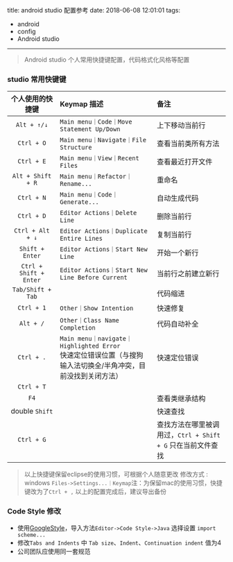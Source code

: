 title: android studio 配置参考
date: 2018-06-08 12:01:01
tags:
 - android
 - config
 - Android studio
---

> Android studio 个人常用快捷键配置，代码格式化风格等配置

<!--more-->

### studio 常用快键键
 |个人使用的快捷键|Keymap 描述|备注|
 |:-----------:|:---------------------|:-------|
 |`Alt + ↑/↓`| `Main menu｜Code｜Move Statement Up/Down`|上下移动当前行
 |`Ctrl + O` |`Main menu｜Navigate｜File Structure`|查看当前类所有方法
 |`Ctrl + E` |`Main menu｜View｜Recent Files`|查看最近打开文件
 |`Alt + Shift + R` |`Main menu｜Refactor｜Rename...`|重命名
 |`Ctrl + N` |`Main menu｜Code｜Generate...`|自动生成代码
 |`Ctrl + D` |`Editor Actions｜Delete Line`|删除当前行
 |`Ctrl + Alt + ↓` |`Editor Actions｜Duplicate Entire Lines`|复制当前行
 |`Shift + Enter` |`Editor Actions｜Start New Line`|开始一个新行
 |`Ctrl + Shift + Enter` |`Editor Actions｜Start New Line Before Current`|当前行之前建立新行
 |`Tab/Shift + Tab`||代码缩进
 |`Ctrl + 1` |`Other｜Show Intention`|快速修复
 |`Alt + /` |`Other｜Class Name Completion`|代码自动补全
 |`Ctrl + .` |`Main menu｜navigate｜Highlighted Error`<br/>快速定位错误位置（与搜狗输入法切换全/半角冲突，目前没找到关闭方法）|快速定位错误
|`Ctrl + T`| | 
|`F4`| |查看类继承结构
|double `Shift`|| 快速查找
|`Ctrl + G`|| 查找方法在哪里被调用过，`Ctrl + Shift + G` 只在当前文件查找

> 以上快捷键保留eclipse的使用习惯，可根据个人随意更改
> 修改方式 : windows `Files->Settings...｜Keymap`注：为保留mac的使用习惯，快捷键改为了`Ctrl + ,`
> 以上的配置完成后，建议导出备份

### Code Style 修改
* 使用[GoogleStyle](https://github.com/google/styleguide)，导入方法`Editor->Code Style->Java` 选择设置 `import scheme...`
* 修改`Tabs and Indents` 中 `Tab size`、`Indent`、`Continuation indent` 值为4
* 公司团队应使用同一套规范
